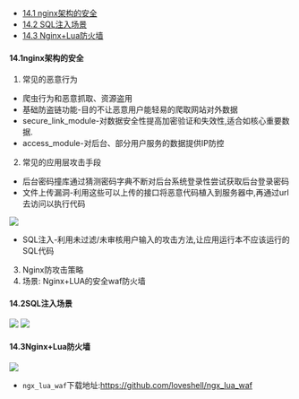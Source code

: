 
+ [14.1 nginx架构的安全](#14.1nginx架构的安全)
+ [14.2 SQL注入场景](#14.2SQL注入场景)
+ [14.3 Nginx+Lua防火墙](#14.3Nginx+Lua防火墙)




#### 14.1nginx架构的安全

1. 常见的恶意行为

* 爬虫行为和恶意抓取、资源盗用
* 基础防盗链功能-目的不让恶意用户能轻易的爬取网站对外数据  
* secure_link_module-对数据安全性提高加密验证和失效性,适合如核心重要数据.  
* access_module-对后台、部分用户服务的数据提供IP防控

2. 常见的应用层攻击手段

* 后台密码撞库通过猜测密码字典不断对后台系统登录性尝试获取后台登录密码  
* 文件上传漏洞-利用这些可以上传的接口将恶意代码植入到服务器中,再通过url去访问以执行代码

![][upload]  

* SQL注入-利用未过滤/未审核用户输入的攻击方法,让应用运行本不应该运行的SQL代码

3. Nginx防攻击策略
4. 场景: Nginx+LUA的安全waf防火墙

#### 14.2SQL注入场景
![][sql-injection]
![][injection]


#### 14.3Nginx+Lua防火墙
![][lua-waf]

* `ngx_lua_waf`下载地址:<https://github.com/loveshell/ngx_lua_waf>






[upload]:./upload.png
[sql-injection]:./sql-injection.png
[injection]:./injection.png
[lua-waf]:./lua-waf.png
